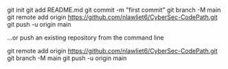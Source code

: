 
git init
git add README.md
git commit -m "first commit"
git branch -M main
git remote add origin https://github.com/nlawliet6/CyberSec-CodePath.git
git push -u origin main

…or push an existing repository from the command line

git remote add origin https://github.com/nlawliet6/CyberSec-CodePath.git
git branch -M main
git push -u origin main

